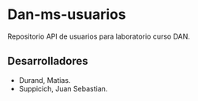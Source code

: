 # Dan-ms-usuarios

Repositorio API de usuarios para laboratorio curso DAN. 

## Desarrolladores

- Durand, Matias. 
- Suppicich, Juan Sebastian.
